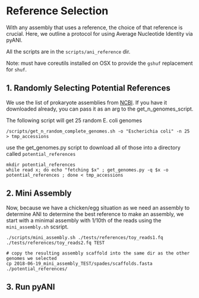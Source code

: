 # Reference Selection
With any assembly that uses a reference, the choice of that reference is
crucial.  Here, we outline a protocol for using Average Nucleotide Identity via pyANI.

All the scripts are in the `scripts/ani_reference` dir.

Note: must have coreutils installed on OSX to provide the `gshuf` replacement for `shuf`.

## 1. Randomly Selecting Potential References
We use the list of prokaryote assemblies from [NCBI](ftp://ftp.ncbi.nlm.nih.gov/genomes/GENOME_REPORTS/prokaryotes.txt). If you have it downloaded already, you can pass it as an arg to the get_n_genomes_script.

The following script will get 25 random E. coli genomes


```
/scripts/get_n_random_complete_genomes.sh -o "Escherichia coli" -n 25 > tmp_accessions
```
use the get_genomes.py script to download all of those into a directory called `potential_references`


```
mkdir potential_references
while read x; do echo "fetching $x" ; get_genomes.py -q $x -o potential_references ; done < tmp_accessions

```


## 2. Mini Assembly
Now, because we have a chicken/egg situation as we need an assembly to determine ANI to determine the best reference to make an assembly, we start with a minimal assembly with 1/10th of the reads using the `mini_assembly.sh` scsript.

```
./scripts/mini_assembly.sh ./tests/references/toy_reads1.fq ./tests/references/toy_reads2.fq TEST

# copy the resulting assembly scaffold into the same dir as the other genomes we selected
cp 2018-06-19_mini_assembly_TEST/spades/scaffolds.fasta ./potential_references/
```


## 3. Run pyANI
